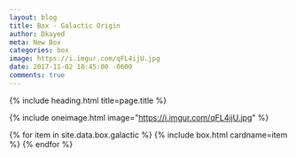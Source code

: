 ```yaml
---
layout: blog
title: Box - Galactic Origin
author: Dkayed
meta: New Box
categories: box
image: https://i.imgur.com/qFL4ijU.jpg
date: 2017-11-02 10:45:00 -0600
comments: true
---
```


{% include heading.html title=page.title %}

{% include oneimage.html image="https://i.imgur.com/qFL4ijU.jpg" %}

<div class="row">
    {% for item in site.data.box.galactic %}
        {% include box.html cardname=item %}
    {% endfor %}
</div>